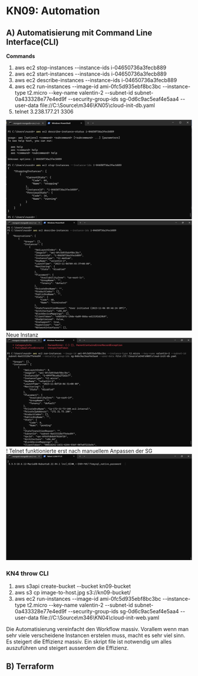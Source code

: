 # KN09: Automation
## A) Automatisierung mit Command Line Interface(CLI)
**Commands**
1. aws ec2 stop-instances --instance-ids i-04650736a3fecb889
2. aws ec2 start-instances --instance-ids i-04650736a3fecb889
3. aws ec2 describe-instances --instance-ids i-04650736a3fecb889
4. aws ec2 run-instances --image-id ami-0fc5d935ebf8bc3bc --instance-type t2.micro --key-name valentin-2 --subnet-id  subnet-0a433328e77e4ed9f --security-group-ids sg-0d6c9ac5eaf4e5aa4 --user-data file://C:\Source\m346\KN05\cloud-init-db.yaml
5. telnet 3.238.177.21 3306


![instance stop](image.png)
![instance details](image-1.png)
Neue Instanz
![Neue Instance](<Screenshot 2023-11-06 110849.png>)
! Telnet funktionierte erst nach manuellem Anpassen der SG
![Alt text](image-2.png)

### KN4 throw CLI
1. aws s3api create-bucket --bucket kn09-bucket
2. aws s3 cp image-to-host.jpg s3://kn09-bucket/
3. aws ec2 run-instances --image-id ami-0fc5d935ebf8bc3bc --instance-type t2.micro --key-name valentin-2 --subnet-id  subnet-0a433328e77e4ed9f --security-group-ids sg-0d6c9ac5eaf4e5aa4 --user-data file://C:\Source\m346\KN04\cloud-init-web.yaml

Die Automatisierung vereinfacht den Workflow massiv. Vorallem wenn man sehr viele verscheidene Instancen erstelen muss, macht es sehr viel sinn. Es steigert die Effizienz massiv. Ein skript file ist notwendig um alles auszuführen und steigert ausserdem die Effizienz.
   
## B) Terraform
